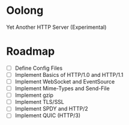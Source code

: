 # Oolong
Yet Another HTTP Server (Experimental)

# Roadmap

- [ ] Define Config Files
- [ ] Implement Basics of HTTP/1.0 and HTTP/1.1
- [ ] Implement WebSocket and EventSource
- [ ] Implement Mime-Types and Send-File
- [ ] Implement gzip
- [ ] Implement TLS/SSL
- [ ] Implement SPDY and HTTP/2
- [ ] Implement QUIC (HTTP/3)

